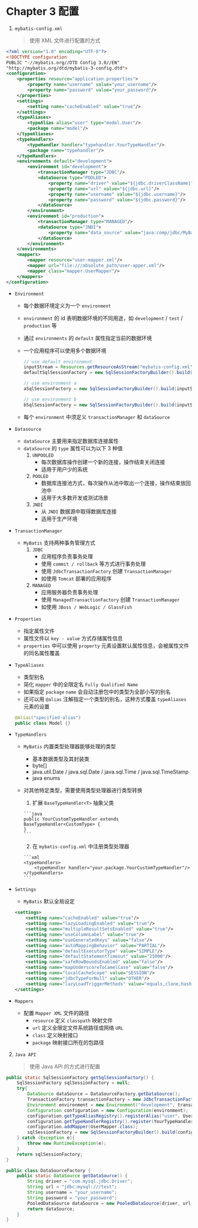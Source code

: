 # Chapter 3 配置

1. `mybatis-config.xml`

    > 使用 XML 文件进行配置的方式

  ```xml
  <?xml version="1.0" encoding="UTF-8"?>
  <!DOCTYPE configuration
  PUBLIC "-//mybatis.org//DTD Config 3.0//EN"
  "http://mybatis.org/dtd/mybatis-3-config.dtd">
  <configuration>
      <properties resource="application.properties">
          <property name="username" value="your_username"/>
          <property name="password" value="your_password"/>
      </properties>
      <settings>
          <setting name="cacheEnabled" value="true"/>
      </settings>
      <typeAliases>
          <typeAlias alias="user" type="model.User"/>
          <package name="model"/>
      </typeAliases>
      <typeHandlers>
          <typeHandler handler="typehandler.YourTypeHandler"/>
          <package name="typehandler"/>
      </typeHandlers>
      <environments default="development">
          <environment id="development">
              <transactionManager type="JDBC"/>
              <dataSource type="POOLED">
                  <property name="driver" value="${jdbc.driverClassName}"/>
                  <property name="url" value="${jdbc.url}"/>
                  <property name="username" value="${jdbc.username}"/>
                  <property name="password" value="${jdbc.password}"/>
              </dataSource>
          </environment>
          <environment id="production">
              <transactionManager type="MANAGED"/>
              <dataSource type="JNDI">
                  <property name="data_source" value="java:comp/jdbc/MyBatisDemoDataSource"/>
              </dataSource>
          </environment>
      </environments>
      <mappers>
          <mapper resource="user-mapper.xml"/>
          <mapper url="file:///absolute_path/user-apper.xml"/>
          <mapper class="mapper.UserMapper"/>
      </mappers>
  </configuration>
  ```
  - `Environment`
      - 每个数据环境定义为一个 `environment`
      - `environment` 的 id 表明数据环境的不同用途，如 `development` / `test` / `production` 等
      - 通过 `environments` 的 `default` 属性指定当前的数据环境
      - 一个应用程序可以使用多个数据环境

        ```java
        // use default environment
        inputStream = Resources.getResourceAsStream("mybatis-config.xml");
        defaultSqlSessionFactory = new SqlSessionFactoryBuilder().build(inputStream);

        // use environment a
        aSqlSessionFactory = new SqlSessionFactoryBuilder().build(inputStream, "environment-id_a");

        // use environment b
        bSqlSessionFactory = new SqlSessionFactoryBuilder().build(inputStream, "environment-id_b");
        ```

      - 每个 `environment` 中须定义 `transactionManager` 和 `dataSource`
  - `Datasource`
      - `dataSource` 主要用来指定数据库连接属性
      - `dataSource` 的 `type` 属性可以为以下 3 种值
          1. `UNPOOLED`
              - 每次数据库操作创建一个新的连接，操作结束关闭连接
              - 适用于用户少的系统
          2. `POOLED`
              - 数据库连接池方式，每次操作从池中取出一个连接，操作结束放回池中
              - 适用于大多数开发或测试场景
          3. `JNDI`
              - 从 `JNDI` 数据源中取得数据库连接
              - 适用于生产环境
  - `TransactionManager`
      - `MyBatis` 支持两种事务管理方式
          1. `JDBC` 
              - 应用程序负责事务处理
              - 使用 `commit / rollback` 等方式进行事务处理
              - 使用 `JdbcTransactionFactory` 创建 `TransactionManager`
              - 如使用 `Tomcat` 部署的应用程序
          2. `MANAGED`
              - 应用服务器负责事务处理
              - 使用 `ManagedTransactionFactory` 创建 `TransactionManager`
              - 如使用 `JBoss / WebLogic / GlassFish`
  - `Properties`
      - 指定属性文件
      - 属性文件以 `key - value` 方式存储属性信息
      - `properties` 中可以使用 `property` 元素设置默认属性信息，会被属性文件的同名属性覆盖
  - `TypeAliases`
      - 类型别名
      - 简化 `mapper` 中的全限定名 `Fully Qualified Name`
      - 如果指定 `package` `name` 会自动注册包中的类型为全部小写的别名
      - 还可以用 `@alias` 注解指定一个类型的别名，这种方式覆盖 `typeAliases` 元素的设置

      ```java
      @Alias("specified-alias")
      public class Model {}
      ```
  - `TypeHandlers`
      - `MyBatis` 内置类型处理器能够处理的类型
          - 基本数据类型及其封装类
          - byte[]
          - java.util.Date / java.sql.Date / java.sql.Time / java.sql.TimeStamp
          - java enums
      - 对其他特定类型，需要使用类型处理器进行类型转换
          1. 扩展 `BaseTypeHandler<T>` 抽象父类

            ```java
            public YourCustomTypeHandler extends BaseTypeHandler<CustomType> {
            }
            ```

          2. 在 `mybatis-config.xml` 中注册类型处理器

            ```xml
            <typeHandlers>
                <typeHandler handler="your.package.YourCustomTypeHandler"/>
            </typeHandlers>
            ```
              
  - `Settings`
      - `MyBatis` 默认全局设定

      ```xml
      <settings>
          <setting name="cacheEnabled" value="true"/>
          <setting name="lazyLoadingEnabled" value="true"/>
          <setting name="multipleResultSetsEnabled" value="true"/>
          <setting name="useColumnLabel" value="true"/>
          <setting name="useGeneratedKeys" value="false"/>
          <setting name="autoMappingBehavior" value="PARTIAL"/>
          <setting name="defaultExecutorType" value="SIMPLE"/>
          <setting name="defaultStatementTimeout" value="25000"/>
          <setting name="safeRowBoundsEnabled" value="false"/>
          <setting name="mapUnderscoreToCamelCase" value="false"/>
          <setting name="localCacheScope" value="SESSION"/>
          <setting name="jdbcTypeForNull" value="OTHER"/>
          <setting name="lazyLoadTriggerMethods" value="equals,clone,hashCode,toString"/>
      </settings>
      ```

  - `Mappers`
      - 配置 `Mapper XML` 文件的路径
          - `resource` 定义 `classpath` 映射文件
          - `url` 定义全限定文件系统路径或网络 `URL`
          - `class` 定义映射接口
          - `package` 映射接口所在的包路径
            
2. `Java API`

    > 使用 Java API 的方式进行配置
    
  ```java
  public static SqlSessionFactory getSqlSessionFactory() {
      SqlSessionFactory sqlSessionFactory = null;
      try{
          DataSource dataSource = DataSourceFactory.getDataSource();
          TransactionFactory transactionFactory = new JdbcTransactionFactory(); // new ManagedTransactionFactory();
          Environment environment = new Environment("development", transactionFactory, dataSource);
          Configuration configuration = new Configuration(environment);
          configuration.getTypeAliasRegistry().registerAlias("user", User.class);
          configuration.getTypeHandlerRegistry().register(YourTypeHandler.class,YourTypeHandler.class);
          configuration.addMapper(UserMapper.class);
          sqlSessionFactory = new SqlSessionFactoryBuilder().build(configuration);
      } catch (Exception e){
          throw new RuntimeException(e);
      }
      return sqlSessionFactory;
  }
  ```

  ```java
  public class DataSourceFactory {
      public static DataSource getDataSource() {
          String driver = "com.mysql.jdbc.Driver";
          String url = "jdbc:mysql:///test";
          String username = "your_username";
          String password = "your_password";
          PooledDataSource dataSource = new PooledDataSource(driver, url, username, password);
          return dataSource;
      }
  }
  ```